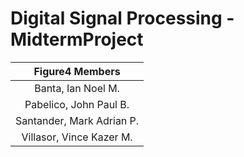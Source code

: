 # Digital Signal Processing - MidtermProject
| Figure4 Members |
|   :----:    |
| Banta, Ian Noel M.     |
| Pabelico, John Paul B.   |
| Santander, Mark Adrian P.   |
| Villasor, Vince Kazer M.  |